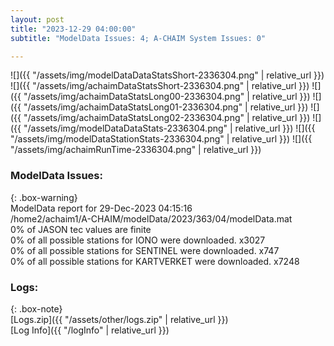 ```yaml
---
layout: post
title: "2023-12-29 04:00:00"
subtitle: "ModelData Issues: 4; A-CHAIM System Issues: 0"

---
```


![]({{ "/assets/img/modelDataDataStatsShort-2336304.png" | relative_url }})
![]({{ "/assets/img/achaimDataStatsShort-2336304.png" | relative_url }})
![]({{ "/assets/img/achaimDataStatsLong00-2336304.png" | relative_url }})
![]({{ "/assets/img/achaimDataStatsLong01-2336304.png" | relative_url }})
![]({{ "/assets/img/achaimDataStatsLong02-2336304.png" | relative_url }})
![]({{ "/assets/img/modelDataDataStats-2336304.png" | relative_url }})
![]({{ "/assets/img/modelDataStationStats-2336304.png" | relative_url }})
![]({{ "/assets/img/achaimRunTime-2336304.png" | relative_url }})


### ModelData Issues:  
  
{: .box-warning}  
 ModelData report for 29-Dec-2023 04:15:16   
 /home2/achaim1/A-CHAIM/modelData/2023/363/04/modelData.mat   
 0% of JASON tec values are finite   
 0% of all possible stations for IONO were downloaded. x3027   
 0% of all possible stations for SENTINEL were downloaded. x747   
 0% of all possible stations for KARTVERKET were downloaded. x7248   
  


### Logs:  
  
{: .box-note}  
[Logs.zip]({{ "/assets/other/logs.zip" | relative_url }})  
[Log Info]({{ "/logInfo" | relative_url }})  
